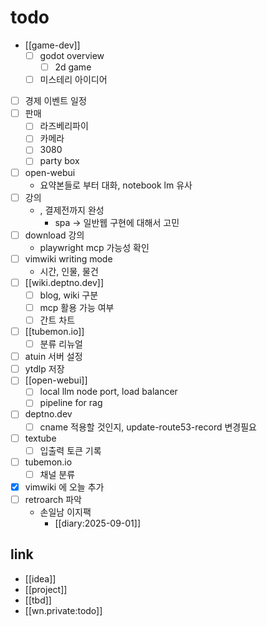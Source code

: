 # todo
- [[game-dev]]
  - [ ] godot overview
    - [ ] 2d game
  - [ ] 미스테리 아이디어
- [ ] 경제 이벤트 일정
- [ ] 판매
  - [ ] 라즈베리파이
  - [ ] 카메라
  - [ ] 3080
  - [ ] party box
- [ ] open-webui
  - 요약본들로 부터 대화, notebook lm 유사
- [ ] 강의
  - , 결제전까지 완성
    - spa -> 일반웹 구현에 대해서 고민
- [ ] download 강의
  - playwright mcp 가능성 확인
- [ ] vimwiki writing mode
  - 시간, 인물, 물건
- [ ] [[wiki.deptno.dev]]
  - [ ] blog, wiki 구분
  - [ ] mcp 활용 가능 여부
  - [ ] 간트 차트
- [ ] [[tubemon.io]]
  - [ ] 분류 리뉴얼
- [ ] atuin 서버 설정
- [ ] ytdlp 저장
- [ ] [[open-webui]]
  - [ ] local llm node port, load balancer
  - [ ] pipeline for rag
- [ ] deptno.dev
  - [ ] cname 적용할 것인지, update-route53-record 변경필요
- [ ] textube
  - [ ] 입출력 토큰 기록
- [ ] tubemon.io
  - [ ] 채널 분류
- [X] vimwiki 에 오늘 추가
- [ ] retroarch 파악
  - 손일남 이지팩
    + [[diary:2025-09-01]]

## link 
- [[idea]]
- [[project]]
- [[tbd]]
- [[wn.private:todo]]
